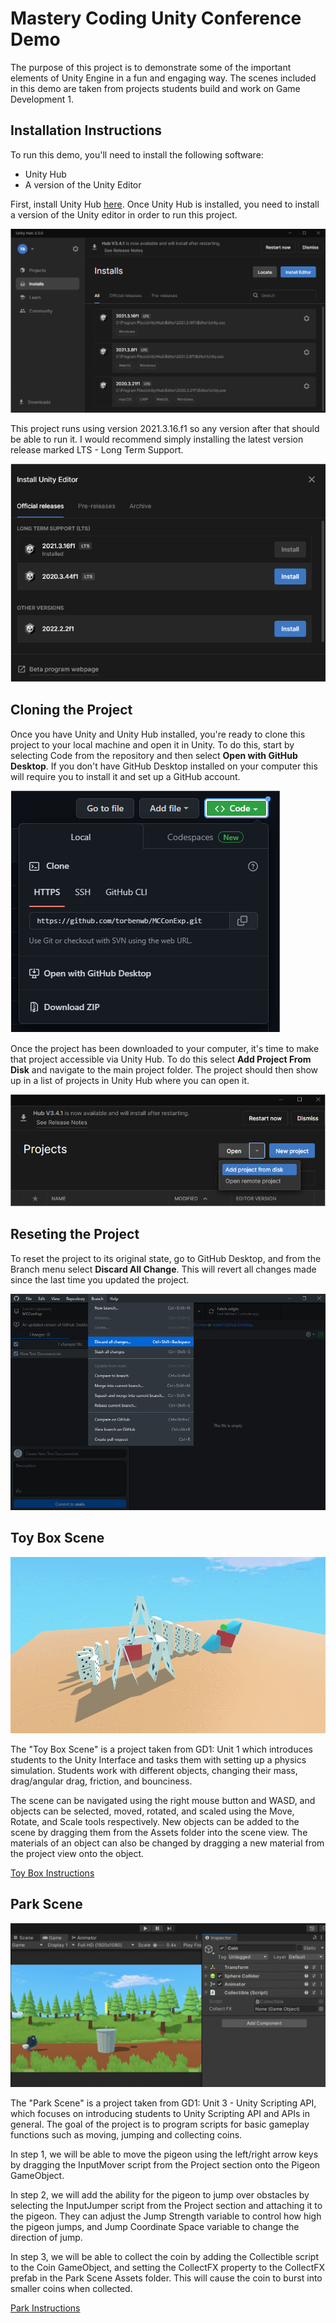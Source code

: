 # Mastery Coding Unity Conference Demo

The purpose of this project is to demonstrate some of the important elements of Unity Engine in a fun and engaging way. The scenes included in this demo are taken from projects students build and work on Game Development 1.

## Installation Instructions 

To run this demo, you'll need to install the following software:

* Unity Hub
* A version of the Unity Editor

First, install Unity Hub [here](https://unity.com/download). Once Unity Hub is installed, you need to install a version of the Unity editor in order to run this project. 

![](https://github.com/torbenwb/MCConExp/blob/main/Hub1.png)

This project runs using version 2021.3.16.f1 so any version after that should be able to run it. I would recommend simply installing the latest version release marked LTS - Long Term Support.

![](https://github.com/torbenwb/MCConExp/blob/main/Hub2.png)

## Cloning the Project

Once you have Unity and Unity Hub installed, you're ready to clone this project to your local machine and open it in Unity. To do this, start by selecting Code from the repository and then select **Open with GitHub Desktop**. If you don't have GitHub Desktop installed on your computer this will require you to install it and set up a GitHub account.

![](https://github.com/torbenwb/MCConExp/blob/main/GitHub.png)

Once the project has been downloaded to your computer, it's time to make that project accessible via Unity Hub. To do this select **Add Project From Disk** and navigate to the main project folder. The project should then show up in a list of projects in Unity Hub where you can open it.

![](https://github.com/torbenwb/MCConExp/blob/main/AddProject.png)

## Reseting the Project 

To reset the project to its original state, go to GitHub Desktop, and from the Branch menu select **Discard All Change**. This will revert all changes made since the last time you updated the project.

![](https://github.com/torbenwb/MCConExp/blob/main/Discard%20All%20Changes.png)

## Toy Box Scene 

![](https://github.com/torbenwb/MCConExp/blob/main/ToyBox_Demo.gif)

The "Toy Box Scene" is a project taken from GD1: Unit 1 which introduces students to the Unity Interface and tasks them with setting up a physics simulation. Students work with different objects, changing their mass, drag/angular drag, friction, and bounciness. 

The scene can be navigated using the right mouse button and WASD, and objects can be selected, moved, rotated, and scaled using the Move, Rotate, and Scale tools respectively. New objects can be added to the scene by dragging them from the Assets folder into the scene view. The materials of an object can also be changed by dragging a new material from the project view onto the object.

[Toy Box Instructions](https://github.com/torbenwb/MCConExp/blob/main/ToyBox.md)

## Park Scene

![](https://github.com/torbenwb/MCConExp/blob/main/Pigeon_CollectCoin.gif)

The "Park Scene" is a project taken from GD1: Unit 3 - Unity Scripting API, which focuses on introducing students to Unity Scripting API and APIs in general. The goal of the project is to program scripts for basic gameplay functions such as moving, jumping and collecting coins.

In step 1, we will be able to move the pigeon using the left/right arrow keys by dragging the InputMover script from the Project section onto the Pigeon GameObject.

In step 2, we will add the ability for the pigeon to jump over obstacles by selecting the InputJumper script from the Project section and attaching it to the pigeon. They can adjust the Jump Strength variable to control how high the pigeon jumps, and Jump Coordinate Space variable to change the direction of jump.

In step 3, we will be able to collect the coin by adding the Collectible script to the Coin GameObject, and setting the CollectFX property to the CollectFX prefab in the Park Scene Assets folder. This will cause the coin to burst into smaller coins when collected.

[Park Instructions](https://github.com/torbenwb/MCConExp/blob/main/ParkScene.md)

